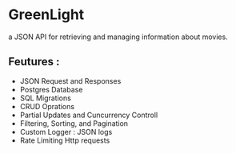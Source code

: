 # GreenLight
a JSON API for retrieving and managing information about movies.

## Feutures :
-   JSON Request and Responses
-   Postgres Database
-   SQL Migrations 
-   CRUD Oprations
-   Partial Updates and Cuncurrency Controll
-   Filtering, Sorting, and Pagination
-   Custom Logger : JSON logs
-   Rate Limiting Http requests                              
